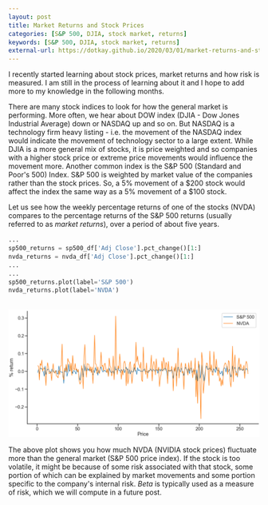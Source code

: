 ```yaml
---
layout: post
title: Market Returns and Stock Prices
categories: [S&P 500, DJIA, stock market, returns]
keywords: [S&P 500, DJIA, stock market, returns]
external-url: https://dotkay.github.io/2020/03/01/market-returns-and-stocks
---
```


I recently started learning about stock prices, market returns and how risk is measured. I am still in the process of learning about it and I hope to add more to my knowledge in the following months.

There are many stock indices to look for how the general market is performing. More often, we hear about DOW index (DJIA - Dow Jones Industrial Average) down or NASDAQ up and so on. But NASDAQ is a technology firm heavy listing - i.e. the movement of the NASDAQ index would indicate the movement of technology sector to a large extent. While DJIA is a more general mix of stocks, it is price weighted and so companies with a higher stock price or extreme price movements would influence the movement more. Another common index is the S&P 500 (Standard and Poor's 500) Index. S&P 500 is weighted by market value of the companies rather than the stock prices. So, a 5% movement of a $200 stock would affect the index the same way as a 5% movement of a $100 stock. 

Let us see how the weekly percentage returns of one of the stocks (NVDA) compares to the percentage returns of the S&P 500 returns (usually referred to as _market returns_), over a period of about five years.

```python
...
sp500_returns = sp500_df['Adj Close'].pct_change()[1:]
nvda_returns = nvda_df['Adj Close'].pct_change()[1:]
...
...
sp500_returns.plot(label='S&P 500')
nvda_returns.plot(label='NVDA')
```
<br>
<div class="img_container">
<center><img src="https://raw.githubusercontent.com/dotkay/fin_data_analysis/main/nvda_vs_sp500.PNG"></center>
</div>

The above plot shows you how much NVDA (NVIDIA stock prices) fluctuate more than the general market (S&P 500 price index). If the stock is too volatile, it might be because of some risk associated with that stock, some portion of which can be explained by market movements and some portion specific to the company's internal risk. _Beta_ is typically used as a measure of risk, which we will compute in a future post.